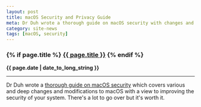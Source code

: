 ```yaml
---
layout: post
title: macOS Security and Privacy Guide
meta: Dr Duh wrote a thorough guide on macOS security with changes and modifications to improve the security of your system. There's a lot to go over but it's worth it.
category: site-news
tags: [macOS, security]
---
```

<h3 class="page.title">
  {% if page.title %}
    <a href="{{ site.baseurl }}{{ page.url }}">{{ page.title }}</a>
  {% endif %}
</h3>

**{{ page.date | date_to_long_string }}**

___
Dr Duh wrote a [thorough guide on macOS security](https://github.com/drduh/macOS-Security-and-Privacy-Guide) which covers various and deep changes and modifications to macOS with a view to improving the security of your system. There's a lot to go over but it's worth it.
